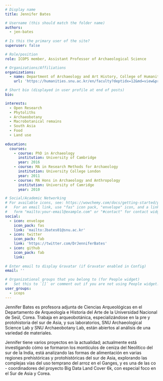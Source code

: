 ```yaml
---
# Display name
title: Jennifer Bates

# Username (this should match the folder name)
authors:
  - jen-bates
  
# Is this the primary user of the site?
superuser: false

# Role/position
role: ICOPS member, Assistant Professor of Archaeological Science

# Organizations/Affiliations
organizations:
  - name: Department of Archaeology and Art History, College of Humanities, Seoul National University 
    url: 'https://humanities.snu.ac.kr/en/faculty?deptidx=12&md=view&profidx=199'

# Short bio (displayed in user profile at end of posts)
bio: 

interests:
  - Open Research
  - Phytoliths
  - Archaeobotany 
  - Macrobotanical remains 
  - South Asia 
  - Food
  - Land use 
  
education:
  courses:
    - course: PhD in Archaeology
      institution: University of Cambridge
      year: 2016
    - course: MA in Research Methods for Archaeology
      institution: University College London
      year: 2011
    - course: MA Hons in Archaeology and Anthropology
      institution: University of Camridge
      year: 2010

# Social/Academic Networking
# For available icons, see: https://wowchemy.com/docs/getting-started/page-builder/#icons
#   For an email link, use "fas" icon pack, "envelope" icon, and a link in the
#   form "mailto:your-email@example.com" or "#contact" for contact widget.
social:
  - icon: envelope
    icon_pack: fas
    link: 'mailto:Jbates01@snu.ac.kr'
  - icon: twitter
    icon_pack: fab
    link: 'https://twitter.com/DrJenniferBates'
  - icon: github
    icon_pack: fab
    link: 
    
# Enter email to display Gravatar (if Gravatar enabled in Config)
email: ''

# Organizational groups that you belong to (for People widget)
#   Set this to `[]` or comment out if you are not using People widget.
user_groups:
  - icops  
---
```


Jennifer Bates es profesora adjunta de Ciencias Arqueológicas en el Departamento de Arqueología e Historia del Arte de la Universidad Nacional de Seúl, Corea. Trabaja en arqueobotánica, especializándose en la pre y protohistoria del sur de Asia, y sus laboratorios, SNU Archaeological Science Lab y SNU Archaeobotany Lab, están abiertos al análisis de una variedad de materiales.

Jennifer tiene varios proyectos en la actualidad; actualmente está investigando cómo se formaron los montículos de ceniza del Neolítico del sur de la India, está analizando las formas de alimentación en varias regiones prehistóricas y protohistóricas del sur de Asia, explorando las complejas vías del uso temprano del arroz en el Ganges, y es una de las co - coordinadores del proyecto Big Data Land Cover 6k, con especial foco en el Sur de Asia y Corea.
